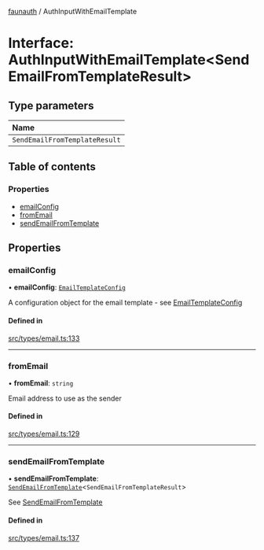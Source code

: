 [faunauth](../index.md) / AuthInputWithEmailTemplate

# Interface: AuthInputWithEmailTemplate<SendEmailFromTemplateResult\>

## Type parameters

| Name |
| :------ |
| `SendEmailFromTemplateResult` |

## Table of contents

### Properties

- [emailConfig](AuthInputWithEmailTemplate.md#emailconfig)
- [fromEmail](AuthInputWithEmailTemplate.md#fromemail)
- [sendEmailFromTemplate](AuthInputWithEmailTemplate.md#sendemailfromtemplate)

## Properties

### emailConfig

• **emailConfig**: [`EmailTemplateConfig`](EmailTemplateConfig.md)

A configuration object for the email template - see [EmailTemplateConfig](EmailTemplateConfig.md)

#### Defined in

[src/types/email.ts:133](https://github.com/alexnitta/faunauth/blob/57157b8/src/types/email.ts#L133)

___

### fromEmail

• **fromEmail**: `string`

Email address to use as the sender

#### Defined in

[src/types/email.ts:129](https://github.com/alexnitta/faunauth/blob/57157b8/src/types/email.ts#L129)

___

### sendEmailFromTemplate

• **sendEmailFromTemplate**: [`SendEmailFromTemplate`](../index.md#sendemailfromtemplate)<`SendEmailFromTemplateResult`\>

See [SendEmailFromTemplate](../index.md#sendemailfromtemplate)

#### Defined in

[src/types/email.ts:137](https://github.com/alexnitta/faunauth/blob/57157b8/src/types/email.ts#L137)
